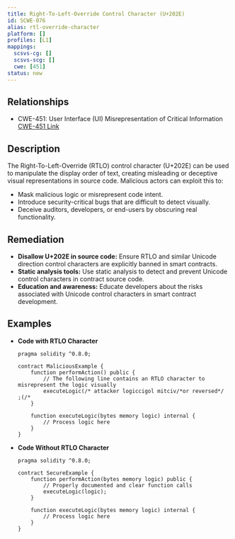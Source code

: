 ```yaml
---
title: Right-To-Left-Override Control Character (U+202E)
id: SCWE-076
alias: rtl-override-character
platform: []
profiles: [L1]
mappings:
  scsvs-cg: []
  scsvs-scg: []
  cwe: [451]
status: new
---
```


## Relationships
- CWE-451: User Interface (UI) Misrepresentation of Critical Information  
  [CWE-451 Link](https://cwe.mitre.org/data/definitions/451.html)

## Description  
The Right-To-Left-Override (RTLO) control character (U+202E) can be used to manipulate the display order of text, creating misleading or deceptive visual representations in source code. Malicious actors can exploit this to:
- Mask malicious logic or misrepresent code intent.
- Introduce security-critical bugs that are difficult to detect visually.
- Deceive auditors, developers, or end-users by obscuring real functionality.

## Remediation
- **Disallow U+202E in source code:** Ensure RTLO and similar Unicode direction control characters are explicitly banned in smart contracts.
- **Static analysis tools:** Use static analysis to detect and prevent Unicode control characters in contract source code.
- **Education and awareness:** Educate developers about the risks associated with Unicode control characters in smart contract development.

## Examples
- **Code with RTLO Character**
    ```solidity
    pragma solidity ^0.8.0;

    contract MaliciousExample {
        function performAction() public {
            // The following line contains an RTLO character to misrepresent the logic visually
            executeLogic(/* attacker logic‮/*desrever ro*/victim logic */);
        }

        function executeLogic(bytes memory logic) internal {
            // Process logic here
        }
    }
    ```

- **Code Without RTLO Character**
    ```solidity
    pragma solidity ^0.8.0;

    contract SecureExample {
        function performAction(bytes memory logic) public {
            // Properly documented and clear function calls
            executeLogic(logic);
        }

        function executeLogic(bytes memory logic) internal {
            // Process logic here
        }
    }
    ```
